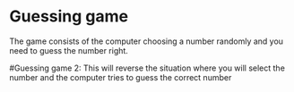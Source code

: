 # Guessing game
The game consists of the computer choosing a number randomly and you need to guess the number right.

#Guessing game 2:
This will reverse the situation where you will select the number and the computer tries to guess the correct number
